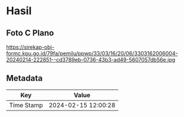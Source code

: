 # Hasil

## Foto C Plano

https://sirekap-obj-formc.kpu.go.id/79fa/pemilu/ppwp/33/03/16/20/06/3303162006004-20240214-222851--cd3789eb-0736-43b3-ad49-5607057db56e.jpg


## Metadata

| Key        | Value               |
| ---------- | ------------------- |
| Time Stamp | 2024-02-15 12:00:28 |



